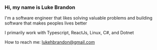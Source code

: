 ### Hi, my name is Luke Brandon

I'm a software engineer that likes solving valuable problems and building software that makes peoples lives better

I primarily work with Typescript, ReactJs, Linux, C#, and Dotnet

How to reach me: lukehbrandon@gmail.com
